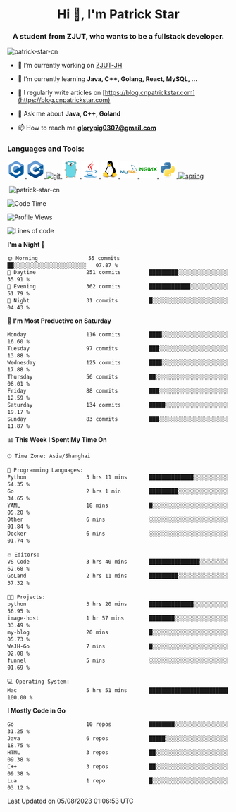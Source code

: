 <h1 align="center">Hi 👋, I'm Patrick Star</h1>
<h3 align="center">A student from ZJUT, who wants to be a fullstack developer.</h3>

<p align="left"> <img src="https://komarev.com/ghpvc/?username=patrick-star-cn&label=Profile%20views&color=0e75b6&style=flat" alt="patrick-star-cn" /> </p>

- 🔭 I’m currently working on [ZJUT-JH](https://github.com/zjutjh)

- 🌱 I’m currently learning **Java, C++, Golang, React, MySQL, ...**

- 📝 I regularly write articles on [https://blog.cnpatrickstar.com](https://blog.cnpatrickstar.com)

- 💬 Ask me about **Java, C++, Goland**

- 📫 How to reach me **glorypig0307@gmail.com**


<h3 align="left">Languages and Tools:</h3>
<p align="left"> 
  <a href="https://www.cprogramming.com/" target="_blank" rel="noreferrer"> 
    <img src="https://raw.githubusercontent.com/devicons/devicon/master/icons/c/c-original.svg" alt="c" width="40" height="40"/> 
  </a> 
  <a href="https://www.w3schools.com/cpp/" target="_blank" rel="noreferrer"> 
    <img src="https://raw.githubusercontent.com/devicons/devicon/master/icons/cplusplus/cplusplus-original.svg" alt="cplusplus" width="40" height="40"/> 
  </a> 
  <a href="https://git-scm.com/" target="_blank" rel="noreferrer"> 
    <img src="https://www.vectorlogo.zone/logos/git-scm/git-scm-icon.svg" alt="git" width="40" height="40"/> 
  </a> 
  <a href="https://golang.org" target="_blank" rel="noreferrer"> 
    <img src="https://raw.githubusercontent.com/devicons/devicon/master/icons/go/go-original.svg" alt="go" width="40" height="40"/> 
  </a> 
  <a href="https://www.java.com" target="_blank" rel="noreferrer"> 
    <img src="https://raw.githubusercontent.com/devicons/devicon/master/icons/java/java-original.svg" alt="java" width="40" height="40"/> 
  </a> 
  <a href="https://www.linux.org/" target="_blank" rel="noreferrer"> 
    <img src="https://raw.githubusercontent.com/devicons/devicon/master/icons/linux/linux-original.svg" alt="linux" width="40" height="40"/> 
  </a> 
  <a href="https://www.mysql.com/" target="_blank" rel="noreferrer"> 
    <img src="https://raw.githubusercontent.com/devicons/devicon/master/icons/mysql/mysql-original-wordmark.svg" alt="mysql" width="40" height="40"/> 
  </a> 
  <a href="https://www.nginx.com" target="_blank" rel="noreferrer"> 
    <img src="https://raw.githubusercontent.com/devicons/devicon/master/icons/nginx/nginx-original.svg" alt="nginx" width="40" height="40"/> 
  </a> 
  <a href="https://www.python.org" target="_blank" rel="noreferrer"> 
    <img src="https://raw.githubusercontent.com/devicons/devicon/master/icons/python/python-original.svg" alt="python" width="40" height="40"/> 
  </a> 
  <a href="https://spring.io/" target="_blank" rel="noreferrer"> 
    <img src="https://www.vectorlogo.zone/logos/springio/springio-icon.svg" alt="spring" width="40" height="40"/> 
  </a>
</p>

<p>&nbsp;<img align="center" src="https://github-readme-stats.vercel.app/api?username=patrick-star-cn&show_icons=true&locale=en" alt="patrick-star-cn" /></p>

<!--START_SECTION:waka-->
![Code Time](http://img.shields.io/badge/Code%20Time-378%20hrs%2054%20mins-blue)

![Profile Views](http://img.shields.io/badge/Profile%20Views-0-blue)

![Lines of code](https://img.shields.io/badge/From%20Hello%20World%20I%27ve%20Written-6.1%20million%20lines%20of%20code-blue)

**I'm a Night 🦉** 

```text
🌞 Morning                55 commits          ██░░░░░░░░░░░░░░░░░░░░░░░   07.87 % 
🌆 Daytime                251 commits         █████████░░░░░░░░░░░░░░░░   35.91 % 
🌃 Evening                362 commits         █████████████░░░░░░░░░░░░   51.79 % 
🌙 Night                  31 commits          █░░░░░░░░░░░░░░░░░░░░░░░░   04.43 % 
```
📅 **I'm Most Productive on Saturday** 

```text
Monday                   116 commits         ████░░░░░░░░░░░░░░░░░░░░░   16.60 % 
Tuesday                  97 commits          ███░░░░░░░░░░░░░░░░░░░░░░   13.88 % 
Wednesday                125 commits         ████░░░░░░░░░░░░░░░░░░░░░   17.88 % 
Thursday                 56 commits          ██░░░░░░░░░░░░░░░░░░░░░░░   08.01 % 
Friday                   88 commits          ███░░░░░░░░░░░░░░░░░░░░░░   12.59 % 
Saturday                 134 commits         █████░░░░░░░░░░░░░░░░░░░░   19.17 % 
Sunday                   83 commits          ███░░░░░░░░░░░░░░░░░░░░░░   11.87 % 
```


📊 **This Week I Spent My Time On** 

```text
🕑︎ Time Zone: Asia/Shanghai

💬 Programming Languages: 
Python                   3 hrs 11 mins       ██████████████░░░░░░░░░░░   54.35 % 
Go                       2 hrs 1 min         █████████░░░░░░░░░░░░░░░░   34.65 % 
YAML                     18 mins             █░░░░░░░░░░░░░░░░░░░░░░░░   05.20 % 
Other                    6 mins              ░░░░░░░░░░░░░░░░░░░░░░░░░   01.84 % 
Docker                   6 mins              ░░░░░░░░░░░░░░░░░░░░░░░░░   01.74 % 

🔥 Editors: 
VS Code                  3 hrs 40 mins       ████████████████░░░░░░░░░   62.68 % 
GoLand                   2 hrs 11 mins       █████████░░░░░░░░░░░░░░░░   37.32 % 

🐱‍💻 Projects: 
python                   3 hrs 20 mins       ██████████████░░░░░░░░░░░   56.95 % 
image-host               1 hr 57 mins        ████████░░░░░░░░░░░░░░░░░   33.49 % 
my-blog                  20 mins             █░░░░░░░░░░░░░░░░░░░░░░░░   05.73 % 
WeJH-Go                  7 mins              █░░░░░░░░░░░░░░░░░░░░░░░░   02.08 % 
funnel                   5 mins              ░░░░░░░░░░░░░░░░░░░░░░░░░   01.69 % 

💻 Operating System: 
Mac                      5 hrs 51 mins       █████████████████████████   100.00 % 
```

**I Mostly Code in Go** 

```text
Go                       10 repos            ████████░░░░░░░░░░░░░░░░░   31.25 % 
Java                     6 repos             █████░░░░░░░░░░░░░░░░░░░░   18.75 % 
HTML                     3 repos             ██░░░░░░░░░░░░░░░░░░░░░░░   09.38 % 
C++                      3 repos             ██░░░░░░░░░░░░░░░░░░░░░░░   09.38 % 
Lua                      1 repo              █░░░░░░░░░░░░░░░░░░░░░░░░   03.12 % 
```




 Last Updated on 05/08/2023 01:06:53 UTC
<!--END_SECTION:waka-->